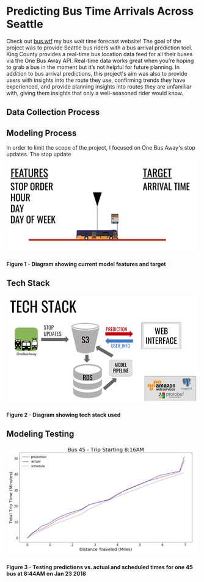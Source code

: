 # Predicting Bus Time Arrivals Across Seattle 
Check out [bus.wtf](http://bus.wtf) my bus wait time forecast website! The goal of the project was to provide Seattle bus riders with a bus arrival prediction tool. King County provides a real-time bus location data feed for all their buses via the One Bus Away API. Real-time data works great when you’re hoping to grab a bus in the moment but it’s not helpful for future planning. In addition to bus arrival predictions, this project's aim was also to provide users with insights into the route they use, confirming trends they have experienced, and provide planning insights into routes they are unfamiliar with, giving them insights that only a well-seasoned rider would know.

## Data Collection Process



## Modeling Process
In order to limit the scope of the project, I focused on One Bus Away's stop updates. The stop update 
![modeling_diagram](/images/modeling_diagram.png)
#### Figure 1 - Diagram showing current model features and target

## Tech Stack
![tech_stack](/images/tech_stack.png)
#### Figure 2 - Diagram showing tech stack used

## Modeling Testing
![Model testing](/images/bus_45_trip_preds.png)
#### Figure 3 - Testing predictions vs. actual and scheduled times for one 45 bus at 8:44AM on Jan 23 2018

